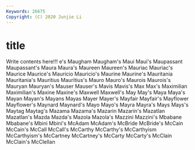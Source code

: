 ```yaml
---
Keywords: 26675
Copyright: (C) 2020 Junjie Li
---
```


# title

Write contents here!!!
e's 
Maugham 
Maugham's 
Maui 
Maui's 
Maupassant
Maupassant's 
Maura 
Maura's 
Maureen 
Maureen's 
Mauriac 
Mauriac's 
Maurice 
Maurice's 
Mauricio
Mauricio's 
Maurine 
Maurine's 
Mauritania 
Mauritania's 
Mauritius 
Mauritius's 
Mauro 
Mauro's 
Maurois
Maurois's 
Mauryan 
Mauryan's 
Mauser 
Mauser's 
Mavis 
Mavis's 
Max 
Max's 
Maximilian
Maximilian's 
Maxine 
Maxine's 
Maxwell 
Maxwell's 
May 
May's 
Maya 
Maya's 
Mayan
Mayan's 
Mayans 
Mayas 
Mayer 
Mayer's 
Mayfair 
Mayfair's 
Mayflower 
Mayflower's 
Maynard
Maynard's 
Mayo 
Mayo's 
Mayra 
Mayra's 
Mays 
Mays's 
Maytag 
Maytag's 
Mazama
Mazama's 
Mazarin 
Mazarin's 
Mazatlan 
Mazatlan's 
Mazda 
Mazda's 
Mazola 
Mazola's 
Mazzini
Mazzini's 
Mbabane 
Mbabane's 
Mbini 
Mbini's 
McAdam 
McAdam's 
McBride 
McBride's 
McCain
McCain's 
McCall 
McCall's 
McCarthy 
McCarthy's 
McCarthyism 
McCarthyism's 
McCartney 
McCartney's 
McCarty
McCarty's 
McClain 
McClain's 
McClellan 
